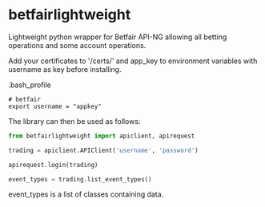 # betfairlightweight

Lightweight python wrapper for Betfair API-NG allowing all betting operations and some account operations.

Add your certificates to '/certs/' and app_key to environment variables with username as key before installing.

.bash_profile
```
# betfair
export username = "appkey"
```

The library can then be used as follows:

```python
from betfairlightweight import apiclient, apirequest

trading = apiclient.APIClient('username', 'password')

apirequest.login(trading)
```


```python
event_types = trading.list_event_types()
```

event_types is a list of classes containing data.